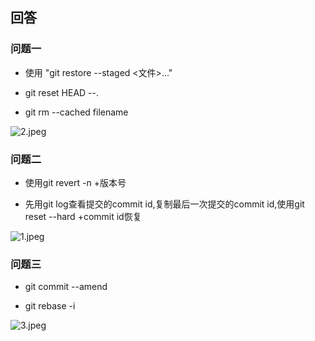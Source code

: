 ## 回答

### 问题一
-  使用 "git restore --staged <文件>..."

-  git reset HEAD --.

-  git rm --cached filename

![2.jpeg](2.jpeg)

### 问题二
-  使用git revert -n +版本号

-  先用git log查看提交的commit id,复制最后一次提交的commit id,使用git reset --hard +commit id恢复

![1.jpeg](1.jpeg)


### 问题三
- git commit --amend

- git rebase -i

![3.jpeg](3.jpeg)